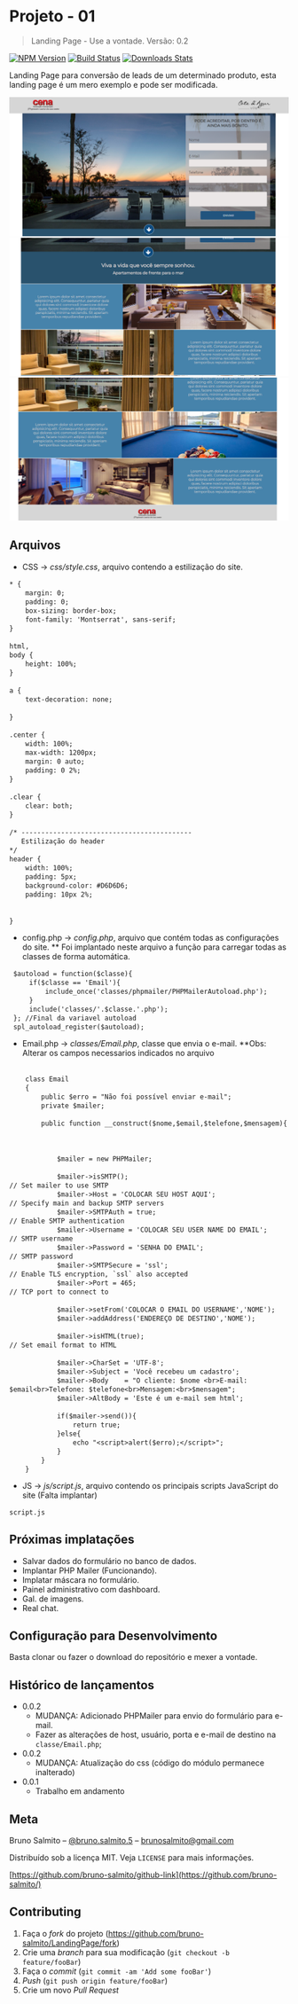 # Projeto - 01
> Landing Page - Use a vontade.
> Versão: 0.2

[![NPM Version][npm-image]][npm-url]
[![Build Status][travis-image]][travis-url]
[![Downloads Stats][npm-downloads]][npm-url]

Landing Page para conversão de leads de um determinado produto, esta landing page é um mero exemplo e pode ser modificada.

![Screenshot](land1.bmp)
![Screenshot](land2.bmp)
![Screenshot](land3.bmp)

## Arquivos

* CSS -> *css/style.css*, arquivo contendo a estilização do site.

```
* {
    margin: 0;
    padding: 0;
    box-sizing: border-box;
    font-family: 'Montserrat', sans-serif;
}

html,
body {
    height: 100%;
}

a {
    text-decoration: none;

}

.center {
    width: 100%;
    max-width: 1200px;
    margin: 0 auto;
    padding: 0 2%;
}

.clear {
    clear: both;
}

/* -------------------------------------------
   Estilização do header
*/
header {
    width: 100%;
    padding: 5px;
    background-color: #D6D6D6;
    padding: 10px 2%;


}
```

* config.php -> *config.php*, arquivo que contém todas as configurações do site.
** Foi implantado neste arquivo a função para carregar todas as classes de forma automática.

```
 $autoload = function($classe){
     if($classe == 'Email'){
         include_once('classes/phpmailer/PHPMailerAutoload.php');
     }
     include('classes/'.$classe.'.php');
 }; //Final da variavel autoload
 spl_autoload_register($autoload);
```

* Email.php -> *classes/Email.php*, classe que envia o e-mail.
**Obs: Alterar os campos necessarios indicados no arquivo

```

	class Email
	{
		public $erro = "Não foi possível enviar e-mail";
		private $mailer;

		public function __construct($nome,$email,$telefone,$mensagem){
			
			
			
			$mailer = new PHPMailer;

			$mailer->isSMTP();                                      	// Set mailer to use SMTP
			$mailer->Host = 'COLOCAR SEU HOST AQUI';  				  	// Specify main and backup SMTP servers
			$mailer->SMTPAuth = true;                               	// Enable SMTP authentication
			$mailer->Username = 'COLOCAR SEU USER NAME DO EMAIL';       // SMTP username
			$mailer->Password = 'SENHA DO EMAIL';                       // SMTP password
			$mailer->SMTPSecure = 'ssl';                            	// Enable TLS encryption, `ssl` also accepted
			$mailer->Port = 465;                                    	// TCP port to connect to

			$mailer->setFrom('COLOCAR O EMAIL DO USERNAME','NOME');
			$mailer->addAddress('ENDEREÇO DE DESTINO','NOME');
			
			$mailer->isHTML(true);                                  	// Set email format to HTML
			
			$mailer->CharSet = 'UTF-8';
			$mailer->Subject = 'Você recebeu um cadastro';
			$mailer->Body    = "O cliente: $nome <br>E-mail: $email<br>Telefone: $telefone<br>Mensagem:<br>$mensagem";
			$mailer->AltBody = 'Este é um e-mail sem html';
		
			if($mailer->send()){
				return true;
			}else{
				echo "<script>alert($erro);</script>";
			}
		}
	}
```

* JS -> *js/script.js*, arquivo contendo os principais scripts JavaScript do site (Falta implantar)

```
script.js

```

## Próximas implatações

* Salvar dados do formulário no banco de dados.
* Implantar PHP Mailer (Funcionando).
* Implatar máscara no formulário.
* Painel administrativo com dashboard.
* Gal. de imagens.
* Real chat.


## Configuração para Desenvolvimento

Basta clonar ou fazer o download do repositório e mexer a vontade.


## Histórico de lançamentos

* 0.0.2
    * MUDANÇA: Adicionado PHPMailer para envio do formulário para e-mail.
    * Fazer as alterações de host, usuário, porta e e-mail de destino na `classe/Email.php`;
* 0.0.2
    * MUDANÇA: Atualização do css (código do módulo permanece inalterado)
* 0.0.1
    * Trabalho em andamento

## Meta

Bruno Salmito – [@bruno.salmito.5](https://web.facebook.com/bruno.salmito.5) – brunosalmito@gmail.com

Distribuído sob a licença MIT. Veja `LICENSE` para mais informações.

[https://github.com/bruno-salmito/github-link](https://github.com/bruno-salmito/)

## Contributing

1. Faça o _fork_ do projeto (<https://github.com/bruno-salmito/LandingPage/fork>)
2. Crie uma _branch_ para sua modificação (`git checkout -b feature/fooBar`)
3. Faça o _commit_ (`git commit -am 'Add some fooBar'`)
4. _Push_ (`git push origin feature/fooBar`)
5. Crie um novo _Pull Request_

[npm-image]: https://img.shields.io/npm/v/datadog-metrics.svg?style=flat-square
[npm-url]: https://npmjs.org/package/datadog-metrics
[npm-downloads]: https://img.shields.io/npm/dm/datadog-metrics.svg?style=flat-square
[travis-image]: https://img.shields.io/travis/dbader/node-datadog-metrics/master.svg?style=flat-square
[travis-url]: https://travis-ci.org/dbader/node-datadog-metrics
[wiki]: https://github.com/bruno-salmito/LandingPage/wiki
